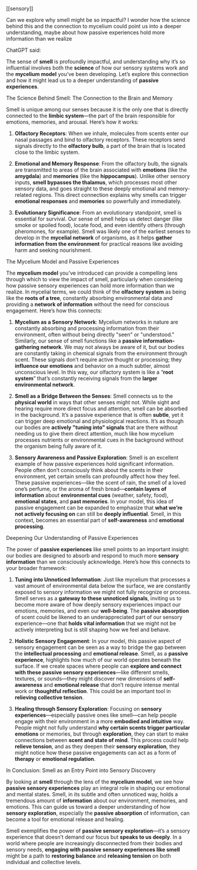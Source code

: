 [[sensory]]

Can we explore why smell might be so impactful? I wonder how the science behind this and the connection to mycelium could point us into a deeper understanding, maybe about how passive experiences hold more information than we realize

 ChatGPT said:

The sense of **smell** is profoundly impactful, and understanding why it’s so influential involves both the **science** of how our sensory systems work and the **mycelium model** you’ve been developing. Let’s explore this connection and how it might lead us to a deeper understanding of **passive experiences**.

 The Science Behind Smell: The Connection to the Brain and Memory

Smell is unique among our senses because it is the only one that is directly connected to the **limbic system**—the part of the brain responsible for emotions, memories, and arousal. Here’s how it works:

1. **Olfactory Receptors**: When we inhale, molecules from scents enter our nasal passages and bind to olfactory receptors. These receptors send signals directly to the **olfactory bulb**, a part of the brain that is located close to the limbic system.
    
2. **Emotional and Memory Response**: From the olfactory bulb, the signals are transmitted to areas of the brain associated with **emotions** (like the **amygdala**) and **memories** (like the **hippocampus**). Unlike other sensory inputs, **smell bypasses the thalamus**, which processes most other sensory data, and goes straight to these deeply emotional and memory-related regions. This direct connection explains why smells can trigger **emotional responses** and **memories** so powerfully and immediately.
    
3. **Evolutionary Significance**: From an evolutionary standpoint, smell is essential for survival. Our sense of smell helps us detect danger (like smoke or spoiled food), locate food, and even identify others (through pheromones, for example). Smell was likely one of the earliest senses to develop in the **mycelial network** of organisms, as it helps **gather information from the environment** for practical reasons like avoiding harm and seeking nourishment.
    

 The Mycelium Model and Passive Experiences

The **mycelium model** you’ve introduced can provide a compelling lens through which to view the impact of smell, particularly when considering how passive sensory experiences can hold more information than we realize. In mycelial terms, we could think of the **olfactory system** as being like the **roots of a tree**, constantly absorbing environmental data and providing a **network of information** without the need for conscious engagement. Here’s how this connects:

1. **Mycelium as a Sensory Network**: Mycelium networks in nature are constantly absorbing and processing information from their environment, often without being directly "seen" or "understood." Similarly, our sense of smell functions like a **passive information-gathering network**. We may not always be aware of it, but our bodies are constantly taking in chemical signals from the environment through scent. These signals don’t require active thought or processing; they **influence our emotions** and behavior on a much subtler, almost unconscious level. In this way, our olfactory system is like a “**root system**” that’s constantly receiving signals from the **larger environmental network**.
    
2. **Smell as a Bridge Between the Senses**: Smell connects us to the **physical world** in ways that other senses might not. While sight and hearing require more direct focus and attention, smell can be absorbed in the background. It’s a passive experience that is often **subtle**, yet it can trigger deep emotional and physiological reactions. It’s as though our bodies are **actively "tuning into" signals** that are there without needing us to give them direct attention, much like how mycelium processes nutrients or environmental cues in the background without the organism being fully aware of it.
    
3. **Sensory Awareness and Passive Exploration**: Smell is an excellent example of how passive experiences hold significant information. People often don’t consciously think about the scents in their environment, yet certain smells can profoundly affect how they feel. These passive experiences—like the scent of rain, the smell of a loved one’s perfume, or the aroma of fresh bread—**contain layers of information** about **environmental cues** (weather, safety, food), **emotional states**, and **past memories**. In your model, this idea of passive engagement can be expanded to emphasize that **what we’re not actively focusing on** can still be **deeply influential**. Smell, in this context, becomes an essential part of **self-awareness** and **emotional processing**.
    

 Deepening Our Understanding of Passive Experiences

The power of **passive experiences** like smell points to an important insight: our bodies are designed to absorb and respond to much more **sensory information** than we consciously acknowledge. Here’s how this connects to your broader framework:

1. **Tuning into Unnoticed Information**: Just like mycelium that processes a vast amount of environmental data below the surface, we are constantly exposed to sensory information we might not fully recognize or process. Smell serves as a **gateway to these unnoticed signals**, inviting us to become more aware of how deeply sensory experiences impact our emotions, memories, and even our **well-being**. The **passive absorption** of scent could be likened to an underappreciated part of our sensory experience—one that **holds vital information** that we might not be actively interpreting but is still shaping how we feel and behave.
    
2. **Holistic Sensory Engagement**: In your model, this passive aspect of sensory engagement can be seen as a way to bridge the gap between the **intellectual processing** and **emotional release**. Smell, as a **passive experience**, highlights how much of our world operates beneath the surface. If we create spaces where people can **explore and connect with these passive sensory experiences**—like different smells, textures, or sounds—they might discover new dimensions of **self-awareness** and **emotional release** that don’t require intense mental work or **thoughtful reflection**. This could be an important tool in **relieving collective tension**.
    
3. **Healing through Sensory Exploration**: Focusing on **sensory experiences**—especially passive ones like smell—can help people engage with their environment in a more **embodied and intuitive** way. People might not fully understand **why certain scents trigger particular emotions** or memories, but through **exploration**, they can start to make connections between **scent and state of mind**. This process could help **relieve tension**, and as they deepen their **sensory exploration**, they might notice how these passive engagements can act as a form of **therapy** or **emotional regulation**.
    

 In Conclusion: Smell as an Entry Point into Sensory Discovery

By looking at **smell** through the lens of the **mycelium model**, we see how **passive sensory experiences** play an integral role in shaping our emotional and mental states. Smell, in its subtle and often unnoticed way, holds a tremendous amount of **information** about our environment, memories, and emotions. This can guide us toward a deeper understanding of how **sensory exploration**, especially the **passive absorption** of information, can become a tool for emotional release and healing.

Smell exemplifies the power of **passive sensory exploration**—it’s a sensory experience that doesn’t demand our focus but **speaks to us deeply**. In a world where people are increasingly disconnected from their bodies and sensory needs, **engaging with passive sensory experiences like smell** might be a path to **restoring balance** and **releasing tension** on both individual and collective levels.